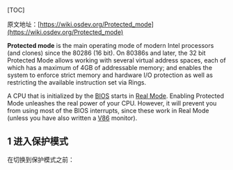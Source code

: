 [TOC]

原文地址：[https://wiki.osdev.org/Protected_mode](https://wiki.osdev.org/Protected_mode)

**Protected mode** is the main operating mode of modern Intel processors (and clones) since the 80286 (16 bit). On 80386s and later, the 32 bit Protected Mode allows working with several virtual address spaces, each of which has a maximum of 4GB of addressable memory; and enables the system to enforce strict memory and hardware I/O protection as well as restricting the available instruction set via Rings.

A CPU that is initialized by the [BIOS](https://wiki.osdev.org/BIOS) starts in [Real Mode](https://wiki.osdev.org/Real_Mode). Enabling Protected Mode unleashes the real power of your CPU. However, it will prevent you from using most of the BIOS interrupts, since these work in Real Mode (unless you have also written a [V86](https://wiki.osdev.org/Virtual_8086_Mode) monitor).

## 1 进入保护模式

在切换到保护模式之前：

